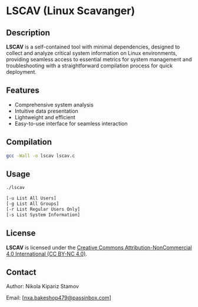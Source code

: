 # LSCAV (Linux Scavanger)

## Description

**LSCAV** is a self-contained tool with minimal dependencies, designed to collect and analyze critical system information on Linux environments, providing seamless access to essential metrics for system management and troubleshooting with a straightforward compilation process for quick deployment.

## Features
- Comprehensive system analysis
- Intuitive data presentation
- Lightweight and efficient
- Easy-to-use interface for seamless interaction

## Compilation

```bash
gcc -Wall -o lscav lscav.c
```

## Usage

```bash
./lscav

[-u List All Users] 
[-g List All Groups]
[-r List Regular Users Only] 
[-s List System Information]
```

## License

**LSCAV** is licensed under the [Creative Commons Attribution-NonCommercial 4.0 International (CC BY-NC 4.0)](https://creativecommons.org/licenses/by-nc/4.0/).

## Contact

Author: Nikola Kipariz Stamov  

Email: [nxa.bakeshop479@passinbox.com]  
